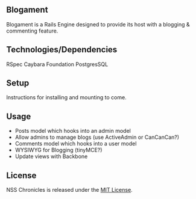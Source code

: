 ## Blogament

Blogament is a Rails Engine designed to provide its host with a blogging & commenting feature.

## Technologies/Dependencies
RSpec
Caybara
Foundation
PostgresSQL

## Setup

Instructions for installing and mounting to come.

## Usage

- Posts model which hooks into an admin model
- Allow admins to manage blogs (use ActiveAdmin or CanCanCan?)
- Comments model which hooks into a user model
- WYSIWYG for Blogging (tinyMCE?)
- Update views with Backbone

## License

NSS Chronicles is released under the [MIT License](http://www.opensource.org/licenses/MIT).
